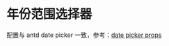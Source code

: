 # 年份范围选择器

配置与 antd date picker 一致，参考：[date picker props](https://antdv.com/components/date-picker-cn#api)
